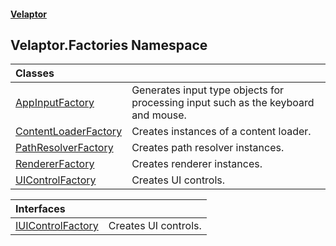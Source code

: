 #### [Velaptor](index.md 'index')

## Velaptor.Factories Namespace

| Classes | |
| :--- | :--- |
| [AppInputFactory](Velaptor.Factories.AppInputFactory.md 'Velaptor.Factories.AppInputFactory') | Generates input type objects for processing input such as the keyboard and mouse. |
| [ContentLoaderFactory](Velaptor.Factories.ContentLoaderFactory.md 'Velaptor.Factories.ContentLoaderFactory') | Creates instances of a content loader. |
| [PathResolverFactory](Velaptor.Factories.PathResolverFactory.md 'Velaptor.Factories.PathResolverFactory') | Creates path resolver instances. |
| [RendererFactory](Velaptor.Factories.RendererFactory.md 'Velaptor.Factories.RendererFactory') | Creates renderer instances. |
| [UIControlFactory](Velaptor.Factories.UIControlFactory.md 'Velaptor.Factories.UIControlFactory') | Creates UI controls. |

| Interfaces | |
| :--- | :--- |
| [IUIControlFactory](Velaptor.Factories.IUIControlFactory.md 'Velaptor.Factories.IUIControlFactory') | Creates UI controls. |
